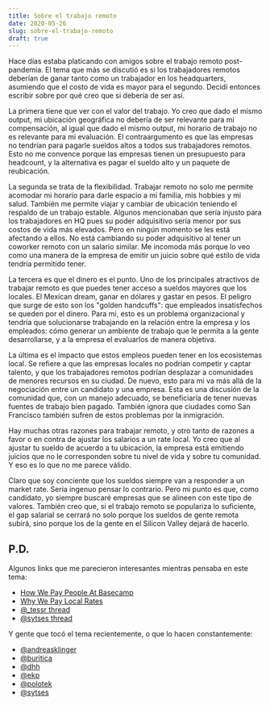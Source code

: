 ```yaml
---
title: Sobre el trabajo remoto
date: 2020-05-26
slug: sobre-el-trabajo-remoto
draft: true
---
```


Hace días estaba platicando con amigos sobre el trabajo remoto post-pandemia. El tema que más se discutió es si los trabajadores remotos deberían de ganar tanto como un trabajador en los headquarters, asumiendo que el costo de vida es mayor para el segundo. Decidí entonces escribir sobre por qué creo que si debería de ser así.

La primera tiene que ver con el valor del trabajo. Yo creo que dado el mismo output, mi ubicación geográfica no debería de ser relevante para mi compensación, al igual que dado el mismo output, mi horario de trabajo no es relevante para mi evaluación. El contraargumento es que las empresas no tendrían para pagarle sueldos altos a todos sus trabajadores remotos. Esto no me convence porque las empresas tienen un presupuesto para headcount, y la alternativa es pagar el sueldo alto y un paquete de reubicación.

La segunda se trata de la flexibilidad. Trabajar remoto no solo me permite acomodar mi horario para darle espacio a mi familia, mis hobbies y mi salud. También me permite viajar y cambiar de ubicación teniendo el respaldo de un trabajo estable. Algunos mencionaban que sería injusto para los trabajadores en HQ pues su poder adquisitivo sería menor por sus costos de vida más elevados. Pero en ningún momento se les está afectando a ellos. No está cambiando su poder adquisitivo al tener un coworker remoto con un salario similar. Me incomoda más porque lo veo como una manera de la empresa de emitir un juicio sobre qué estilo de vida tendría permitido tener.

La tercera es que el dinero es el punto. Uno de los principales atractivos de trabajar remoto es que puedes tener acceso a sueldos mayores que los locales. El Mexican dream, ganar en dólares y gastar en pesos. El peligro que surge de esto son los "golden handcuffs": que empleados insatisfechos se queden por el dinero. Para mi, esto es un problema organizacional y tendría que solucionarse trabajando en la relación entre la empresa y los empleados: cómo generar un ambiente de trabajo que le permita a la gente desarrollarse, y a la empresa el evaluarlos de manera objetiva.

La última es el impacto que estos empleos pueden tener en los ecosistemas local. Se refiere a que las empresas locales no podrían competir y captar talento, y que los trabajadores remotos podrían desplazar a comunidades de menores recursos en su ciudad. De nuevo, esto para mi va más allá de la negociación entre un candidato y una empresa. Esta es una discusión de la comunidad que, con un manejo adecuado, se beneficiaría de tener nuevas fuentes de trabajo bien pagado. También ignora que ciudades como San Francisco también sufren de estos problemas por la inmigración.

Hay muchas otras razones para trabajar remoto, y otro tanto de razones a favor o en contra de ajustar los salarios a un rate local. Yo creo que al ajustar tu sueldo de acuerdo a tu ubicación, la empresa está emitiendo juicios que no le corresponden sobre tu nivel de vida y sobre tu comunidad. Y eso es lo que no me parece válido.

Claro que soy conciente que los sueldos siempre van a responder a un market rate. Sería ingenuo pensar lo contrario. Pero mi punto es que, como candidato, yo siempre buscaré empresas que se alineen con este tipo de valores. También creo que, si el trabajo remoto se populariza lo suficiente, el gap salarial se cerrará no solo porque los sueldos de gente remota subirá, sino porque los de la gente en el Silicon Valley dejará de hacerlo.

## P.D.

Algunos links que me parecieron interesantes mientras pensaba en este tema:

- [How We Pay People At Basecamp](https://m.signalvnoise.com/how-we-pay-people-at-basecamp/)
- [Why We Pay Local Rates](https://about.gitlab.com/blog/2019/02/28/why-we-pay-local-rates/)
- [@\_tessr thread](https://twitter.com/_tessr/status/1263966700728389633)
- [@sytses thread](https://twitter.com/sytses/status/1264341436138270720)

Y gente que tocó el tema recientemente, o que lo hacen constantemente:

- [@andreasklinger](https://twitter.com/andreasklinger)
- [@buritica](https://twitter.com/buritica)
- [@dhh](https://twitter.com/dhh)
- [@ekp](https://twitter.com/ekp)
- [@polotek](https://twitter.com/polotek)
- [@sytses](https://twitter.com/sytses)
